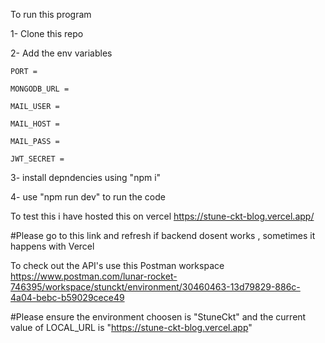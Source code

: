 To run this program

1- Clone this repo

2- Add the env variables

    PORT = 

    MONGODB_URL = 
    
    MAIL_USER =
    
    MAIL_HOST = 
    
    MAIL_PASS = 
    
    JWT_SECRET =
    
3- install depndencies using "npm i"

4- use "npm run dev" to run the code

To test this i have hosted this on vercel
https://stune-ckt-blog.vercel.app/

#Please go to this link and refresh if backend dosent works , sometimes it happens with Vercel

To check out the API's use this Postman workspace
https://www.postman.com/lunar-rocket-746395/workspace/stunckt/environment/30460463-13d79829-886c-4a04-bebc-b59029cece49

#Please ensure the environment choosen is "StuneCkt" and the current value of LOCAL_URL is "https://stune-ckt-blog.vercel.app"

